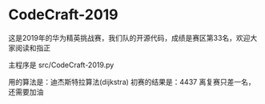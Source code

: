 # CodeCraft-2019
这是2019年的华为精英挑战赛，我们队的开源代码，成绩是赛区第33名，欢迎大家阅读和指正

主程序是 src/CodeCraft-2019.py

用的算法是：迪杰斯特拉算法(dijkstra)
初赛的结果是：4437 离复赛只差一名，还需要加油
